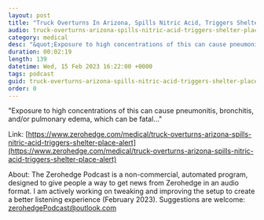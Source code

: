 ```yaml
---
layout: post
title: "Truck Overturns In Arizona, Spills Nitric Acid, Triggers Shelter-In-Place Alert"
audio: truck-overturns-arizona-spills-nitric-acid-triggers-shelter-place-alert-0
category: medical
desc: "&quot;Exposure to high concentrations of this can cause pneumonitis, bronchitis, and/or pulmonary edema, which can be fatal...&quot;"
duration: 00:02:19
length: 139
datetime: Wed, 15 Feb 2023 16:22:00 +0000
tags: podcast
guid: truck-overturns-arizona-spills-nitric-acid-triggers-shelter-place-alert-0
order: 0
---
```

&quot;Exposure to high concentrations of this can cause pneumonitis, bronchitis, and/or pulmonary edema, which can be fatal...&quot;

Link: [https://www.zerohedge.com/medical/truck-overturns-arizona-spills-nitric-acid-triggers-shelter-place-alert](https://www.zerohedge.com/medical/truck-overturns-arizona-spills-nitric-acid-triggers-shelter-place-alert)

About: The Zerohedge Podcast is a non-commercial, automated program, designed to give people a way to get news from Zerohedge in an audio format.  I am actively working on tweaking and improving the setup to create a better listening experience (February 2023).  Suggestions are welcome: [zerohedgePodcast@outlook.com](mailto:zerohedgePodcast@outlook.com)